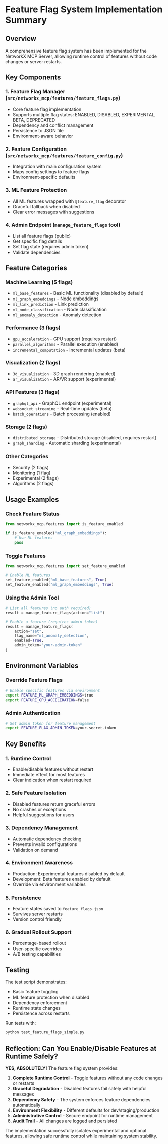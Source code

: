 # Feature Flag System Implementation Summary

## Overview

A comprehensive feature flag system has been implemented for the NetworkX MCP Server, allowing runtime control of features without code changes or server restarts.

## Key Components

### 1. Feature Flag Manager (`src/networkx_mcp/features/feature_flags.py`)
- Core feature flag implementation
- Supports multiple flag states: ENABLED, DISABLED, EXPERIMENTAL, BETA, DEPRECATED
- Dependency and conflict management
- Persistence to JSON file
- Environment-aware behavior

### 2. Feature Configuration (`src/networkx_mcp/features/feature_config.py`)
- Integration with main configuration system
- Maps config settings to feature flags
- Environment-specific defaults

### 3. ML Feature Protection
- All ML features wrapped with `@feature_flag` decorator
- Graceful fallback when disabled
- Clear error messages with suggestions

### 4. Admin Endpoint (`manage_feature_flags` tool)
- List all feature flags (public)
- Get specific flag details
- Set flag state (requires admin token)
- Validate dependencies

## Feature Categories

### Machine Learning (5 flags)
- `ml_base_features` - Basic ML functionality (disabled by default)
- `ml_graph_embeddings` - Node embeddings
- `ml_link_prediction` - Link prediction
- `ml_node_classification` - Node classification
- `ml_anomaly_detection` - Anomaly detection

### Performance (3 flags)
- `gpu_acceleration` - GPU support (requires restart)
- `parallel_algorithms` - Parallel execution (enabled)
- `incremental_computation` - Incremental updates (beta)

### Visualization (2 flags)
- `3d_visualization` - 3D graph rendering (enabled)
- `ar_visualization` - AR/VR support (experimental)

### API Features (3 flags)
- `graphql_api` - GraphQL endpoint (experimental)
- `websocket_streaming` - Real-time updates (beta)
- `batch_operations` - Batch processing (enabled)

### Storage (2 flags)
- `distributed_storage` - Distributed storage (disabled, requires restart)
- `graph_sharding` - Automatic sharding (experimental)

### Other Categories
- Security (2 flags)
- Monitoring (1 flag)
- Experimental (2 flags)
- Algorithms (2 flags)

## Usage Examples

### Check Feature Status
```python
from networkx_mcp.features import is_feature_enabled

if is_feature_enabled("ml_graph_embeddings"):
    # Use ML features
    pass
```

### Toggle Features
```python
from networkx_mcp.features import set_feature_enabled

# Enable ML features
set_feature_enabled("ml_base_features", True)
set_feature_enabled("ml_graph_embeddings", True)
```

### Using the Admin Tool
```python
# List all features (no auth required)
result = manage_feature_flags(action="list")

# Enable a feature (requires admin token)
result = manage_feature_flags(
    action="set",
    flag_name="ml_anomaly_detection",
    enabled=True,
    admin_token="your-admin-token"
)
```

## Environment Variables

### Override Feature Flags
```bash
# Enable specific features via environment
export FEATURE_ML_GRAPH_EMBEDDINGS=true
export FEATURE_GPU_ACCELERATION=false
```

### Admin Authentication
```bash
# Set admin token for feature management
export FEATURE_FLAG_ADMIN_TOKEN=your-secret-token
```

## Key Benefits

### 1. **Runtime Control**
- Enable/disable features without restart
- Immediate effect for most features
- Clear indication when restart required

### 2. **Safe Feature Isolation**
- Disabled features return graceful errors
- No crashes or exceptions
- Helpful suggestions for users

### 3. **Dependency Management**
- Automatic dependency checking
- Prevents invalid configurations
- Validation on demand

### 4. **Environment Awareness**
- Production: Experimental features disabled by default
- Development: Beta features enabled by default
- Override via environment variables

### 5. **Persistence**
- Feature states saved to `feature_flags.json`
- Survives server restarts
- Version control friendly

### 6. **Gradual Rollout Support**
- Percentage-based rollout
- User-specific overrides
- A/B testing capabilities

## Testing

The test script demonstrates:
- Basic feature toggling
- ML feature protection when disabled
- Dependency enforcement
- Runtime state changes
- Persistence across restarts

Run tests with:
```bash
python test_feature_flags_simple.py
```

## Reflection: Can You Enable/Disable Features at Runtime Safely?

**YES, ABSOLUTELY!** The feature flag system provides:

1. **Complete Runtime Control** - Toggle features without any code changes or restarts
2. **Graceful Degradation** - Disabled features fail safely with helpful messages
3. **Dependency Safety** - The system enforces feature dependencies automatically
4. **Environment Flexibility** - Different defaults for dev/staging/production
5. **Administrative Control** - Secure endpoint for runtime management
6. **Audit Trail** - All changes are logged and persisted

The implementation successfully isolates experimental and optional features, allowing safe runtime control while maintaining system stability.